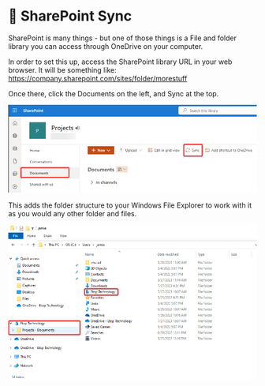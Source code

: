 # 🔁 SharePoint Sync

SharePoint is many things - but one of those things is a File and folder library you can access through OneDrive on your computer.&#x20;

In order to set this up, access the SharePoint library URL in your web browser. It will be something like: https://company.sharepoint.com/sites/folder/morestuff

Once there, click the Documents on the left, and Sync at the top.&#x20;

![](<../../../../.gitbook/assets/image (5) (1) (1).png>)

This adds the folder structure to your Windows File Explorer to work with it as you would any other folder and files.

![](<../../../../.gitbook/assets/image (6).png>)
